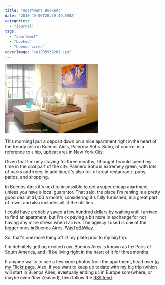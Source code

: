 ```yaml
---
title: "Apartment Booked!"
date: "2010-10-06T20:59:49.000Z"
categories: 
  - "journal"
tags: 
  - "apartment"
  - "booked"
  - "buenos-aires"
coverImage: "ea1205939281.jpg"
---
```


[![](images/ea1205939281-300x224.jpg "Buenos Aires Apartment")](http://www.migratorynerd.com/wordpress/wp-content/uploads/2010/10/ea1205939281.jpg)

This morning I put a deposit down on a nice apartment right in the heart of the trendy area in Buenos Aires, Palermo Soho. Soho, of course, is a reference to a hip, upbeat area in New York City.

Given that I'm only staying for three months, I thought I would spend my time in the cool part of the city. Palmero Soho is extremely green, with lots of parks and trees. In addition, it's also full of great restaurants, pubs, patios, and shopping.

In Buenos Aires it's next to impossible to get a super cheap apartment unless you have a local guarantor. That said, the place I'm renting is a pretty good deal at $1,100 a month, considering it's fully furnished, in a great part of town, and also includes all of the utilities.

I could have probably saved a few hundred dollars by waiting until I arrived to find an apartment, but I'm ok paying a bit more in exchange for not having any more stress when I arrive. The agency I used is one of the bigger ones in Buenos Aires, [WayToBAWay](http://www.waytobaway.com/index.php?lang=en_ING/).

So, that's one more thing off of my plate prior to my big trip.

I'm definitely getting excited now. Buenos Aires is known as the Paris of South America, and I'll be living right in the heart of it for three months.

If anyone wants to see a few more photos from the apartment, head over [to my Flickr page](http://www.flickr.com/photos/duanestorey/sets/72157624985209881/). Also, if you want to keep up to date with my big trip (which will start in Buenos Aires, eventually ending up in Europe somewhere, or maybe even New Zealand), then follow the [RSS feed](/feed/).
